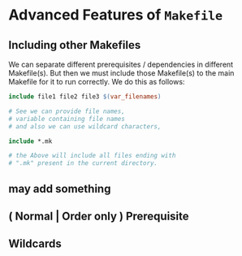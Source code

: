 # Advanced Features of `Makefile`

## Including other Makefiles
We can separate different prerequisites / dependencies in different Makefile(s). But then we must include those Makefile(s) to the main Makefile for it to run correctly. We do this as follows:

```makefile
include file1 file2 file3 $(var_filenames)

# See we can provide file names, 
# variable containing file names
# and also we can use wildcard characters,

include *.mk

# the Above will include all files ending with 
# ".mk" present in the current directory.
```

## may add something

## ( Normal | Order only ) Prerequisite

## Wildcards

